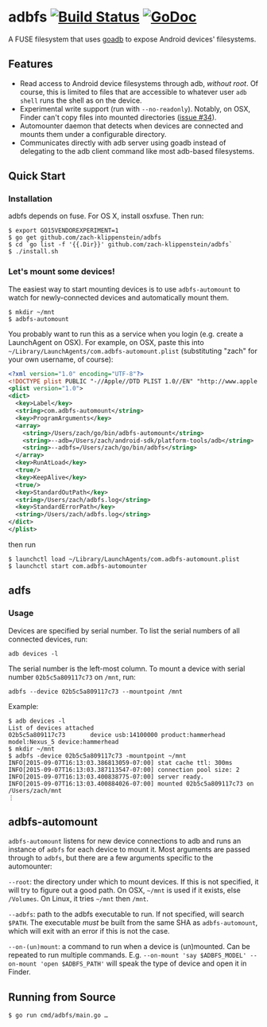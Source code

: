 # adbfs [![Build Status](https://travis-ci.org/zach-klippenstein/adbfs.svg?branch=master)](https://travis-ci.org/zach-klippenstein/adbfs) [![GoDoc](https://godoc.org/github.com/zach-klippenstein/adbfs?status.svg)](https://godoc.org/github.com/zach-klippenstein/adbfs)

A FUSE filesystem that uses [goadb](https://github.com/exidler/goadb) to expose Android devices' filesystems.

## Features

* Read access to Android device filesystems through adb, *without root*. Of course, this is limited to files that are accessible to whatever user `adb shell` runs the shell as on the device.
* Experimental write support (run with `--no-readonly`). Notably, on OSX, Finder can't copy files into mounted directories ([issue #34](https://github.com/zach-klippenstein/adbfs/issues/34)).
* Automounter daemon that detects when devices are connected and mounts them under a configurable directory.
* Communicates directly with adb server using goadb instead of delegating to the adb client command like most adb-based filesystems.

## Quick Start

### Installation

adbfs depends on fuse. For OS X, install osxfuse.
Then run:

```
$ export GO15VENDOREXPERIMENT=1
$ go get github.com/zach-klippenstein/adbfs
$ cd `go list -f '{{.Dir}}' github.com/zach-klippenstein/adbfs`
$ ./install.sh
```

### Let's mount some devices!

The easiest way to start mounting devices is to use `adbfs-automount` to watch for newly-connected devices
and automatically mount them.

```
$ mkdir ~/mnt
$ adbfs-automount
```

You probably want to run this as a service when you login (e.g. create a LaunchAgent on OSX).
For example, on OSX, paste this into `~/Library/LaunchAgents/com.adbfs-automount.plist` (substituting "zach" for your own username, of course):
```xml
<?xml version="1.0" encoding="UTF-8"?>
<!DOCTYPE plist PUBLIC "-//Apple//DTD PLIST 1.0//EN" "http://www.apple.com/DTDs/PropertyList-1.0.dtd">
<plist version="1.0">
<dict>
  <key>Label</key>
  <string>com.adbfs-automount</string>
  <key>ProgramArguments</key>
  <array>
    <string>/Users/zach/go/bin/adbfs-automount</string>
    <string>--adb=/Users/zach/android-sdk/platform-tools/adb</string>
    <string>--adbfs=/Users/zach/go/bin/adbfs</string>
  </array>
  <key>RunAtLoad</key>
  <true/>
  <key>KeepAlive</key>
  <true/>
  <key>StandardOutPath</key>
  <string>/Users/zach/adbfs.log</string>
  <key>StandardErrorPath</key>
  <string>/Users/zach/adbfs.log</string>
</dict>
</plist>
```
then run
```
$ launchctl load ~/Library/LaunchAgents/com.adbfs-automount.plist
$ launchctl start com.adbfs-automounter
```

## adfs

### Usage

Devices are specified by serial number. To list the serial numbers of all connected devices, run:

`adb devices -l`

The serial number is the left-most column. To mount a device with serial number `02b5c5a809117c73` on `/mnt`, run:

`adbfs --device 02b5c5a809117c73 --mountpoint /mnt`

Example:
```
$ adb devices -l
List of devices attached 
02b5c5a809117c73       device usb:14100000 product:hammerhead model:Nexus_5 device:hammerhead
$ mkdir ~/mnt
$ adbfs -device 02b5c5a809117c73 -mountpoint ~/mnt
INFO[2015-09-07T16:13:03.386813059-07:00] stat cache ttl: 300ms
INFO[2015-09-07T16:13:03.387113547-07:00] connection pool size: 2
INFO[2015-09-07T16:13:03.400838775-07:00] server ready.
INFO[2015-09-07T16:13:03.400884026-07:00] mounted 02b5c5a809117c73 on /Users/zach/mnt
⋮
```

## adbfs-automount

`adbfs-automount` listens for new device connections to adb and runs an instance of `adbfs` for each device to mount
it. Most arguments are passed through to `adbfs`, but there are a few arguments specific to the automounter:

`--root`: the directory under which to mount devices. If this is not specified, it will try to figure out
a good path. On OSX, `~/mnt` is used if it exists, else `/Volumes`. On Linux, it tries `~/mnt` then `/mnt`.

`--adbfs`: path to the adbfs executable to run. If not specified, will search `$PATH`. The executable _must_ be built
from the same SHA as `adbfs-automount`, which will exit with an error if this is not the case.

`--on-(un)mount`: a command to run when a device is (un)mounted. Can be repeated to run multiple commands.
E.g. `--on-mount 'say $ADBFS_MODEL' --on-mount 'open $ADBFS_PATH'` will speak the type of device and open it in Finder.

## Running from Source

```
$ go run cmd/adbfs/main.go …
```
